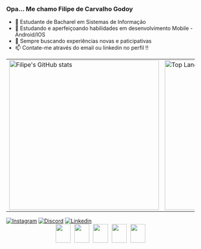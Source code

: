 ### Opa... Me chamo Filipe de Carvalho Godoy

- 🔭 Estudante de Bacharel em Sistemas de Informação 
- 🌱 Estudando e aperfeiçoando habilidades em desenvolvimento Mobile - Android/IOS
- 🚀 Sempre buscando experiências novas e paticipativas
- 📫 Contate-me através do email ou linkedin no perfil !!


<table>
  <tr>
    <td><img src="https://github-readme-stats.vercel.app/api?username=carvalhoFilip&show_icons=true&theme=dark#gh-dark-mode-only" alt="Filipe's GitHub stats" width="400"/></td>
    <td><img src="https://github-readme-stats.vercel.app/api/top-langs/?username=carvalhoFilip&layout=compact&theme=dark" alt="Top Langs" width="400"/></td>
  </tr>
</table>

  
<div class="social-links">
    <a href="https://www.instagram.com/cgfillipe/"><img src="https://img.shields.io/badge/Instagram-E4405F?style=for-the-badge&logo=instagram&logoColor=white" alt="Instagram"></a>
    <a href="https://discord.com/users/eoFilip#5468"><img src="https://img.shields.io/badge/Discord-7289DA?style=for-the-badge&logo=discord&logoColor=white" alt="Discord"></a>
    <a href="https://www.linkedin.com/in/filipe-godoy/"><img src="https://img.shields.io/badge/LinkedIn-0077B5?style=for-the-badge&logo=linkedin&logoColor=white" alt="Linkedin"></a>
</div>


<div class="languages" style="display: flex; justify-content: center; align-items: center;">
    <img src="https://cdn.jsdelivr.net/gh/devicons/devicon/icons/html5/html5-original.svg" style="width: 40px; height: 50px; margin: 0 5px;">
    <img src="https://cdn.jsdelivr.net/gh/devicons/devicon/icons/css3/css3-original.svg" style="width: 40px; height: 50px; margin: 0 5px;">
    <img src="https://cdn.jsdelivr.net/gh/devicons/devicon/icons/flutter/flutter-original.svg" style="width: 40px; height: 50px; margin: 0 5px;">
    <img src="https://cdn.jsdelivr.net/gh/devicons/devicon/icons/javascript/javascript-original.svg" style="width: 40px; height: 50px; margin: 0 5px;">
    <img src="https://cdn.jsdelivr.net/gh/devicons/devicon/icons/python/python-original.svg" style="width: 40px; height: 50px; margin: 0 5px;">
</div>



